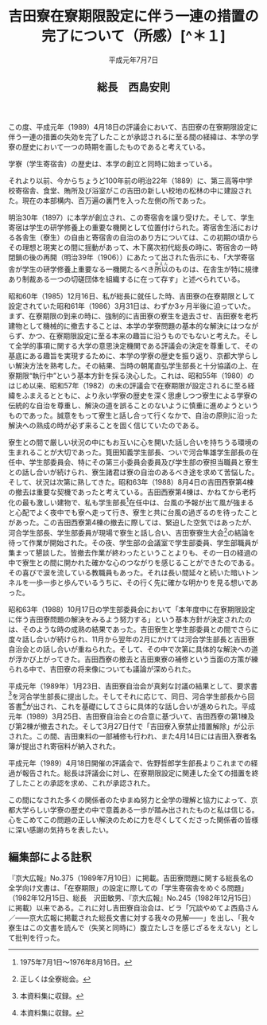 <header>
<h1 class="title">吉田寮在寮期限設定に伴う一連の措置の完了について（所感）[^＊１]</h1>
<p>平成元年7月7日</p>
<h2 class="author">総長　西島安則</h2>
</header>

この度、平成元年（1989）4月18日の評議会において、吉田寮の在寮期限設定に伴う一連の措置の失効を完了したことが承認されるに至る間の経緯は、本学の学寮の歴史において一つの時期を画したものであると考えている。

学寮（学生寄宿舎）の歴史は、本学の創立と同時に始まっている。

それより以前、今からちょうど100年前の明治22年（1889）に、第三高等中学校寄宿舎、食堂、賄所及び浴室がこの吉田の新しい校地の松林の中に建設された。現在の本部構内、百万遍の裏門を入った左側の所であった。

明治30年（1897）に本学が創立され、この寄宿舎を譲り受けた。そして、学生寄宿は学生の研学修養上の重要な機関として位置付けられた。寄宿舎生活における各舎生（寮生）の自由と寄宿舎の自治のあり方については、この初期の頃からその理想と現実との間に揺動があって、木下廣次初代総長の時に、寄宿舎の一時閉鎖の後の再開（明治39年（1906））にあたって出された告示にも、「大学寄宿舎が学生の研学修養上重要なる一機関たるべき<ruby>所以<rp>（</rp><rt>ゆえん</rt><rp>）</rp></ruby>のものは、在舎生が特に規律あり制裁ある一つの切磋団体を組織するに在って存す」と述べられている。

昭和60年（1985）12月16日、私が総長に就任した時、吉田寮の在寮期限として設定されていた昭和61年（1986）3月31日は、わずか3ヶ月半後に迫っていた。まず、在寮期限の到来の時に、強制的に吉田寮の寮生を退去させ、吉田寮を老朽建物として機械的に撤去することは、本学の学寮問題の基本的な解決にはつながらず、かつ、在寮期限設定に至る本来の趣旨に沿うものでもないと考えた。そして全学的事項に関する大学の意思決定機関である評議会の決定を尊重して、その基底にある趣旨を実現するために、本学の学寮の歴史を振り返り、京都大学らしい解決方法を熟考した。その結果、当時の朝尾直弘学生部長と十分協議の上、在寮期限“執行中”という基本方針を採る決心した。これは、昭和55年（1980）のはじめ以来、昭和57年（1982）の末の評議会で在寮期限が設定されるに至る経緯をふまえるとともに、より永い学寮の歴史を深く思慮しつつ寮生による学寮の伝統的な自治を尊重し、解決の道を誤ることのないように慎重に進めようというものであった。誠意をもって寮生と話し合って行くなかで、自治の原則に沿った解決への熟成の時が必ず来ることを固く信じていたのである。

寮生との間で厳しい状況の中にもお互いに心を開いた話し合いを持ちうる環境の生まれることが大切であった。筧田知義学生部長、ついで河合隼雄学生部長の在任中、学生部委員会、特にその第三小委員会委員及び学生部の寮担当職員と寮生との話し合いが続けられ、寮生諸君は寮の自治のあるべき途を求めて苦悩した。そして、状況は次第に熟してきた。昭和63年（1988）8月4日の吉田西寮第4棟の撤去は重要な契機であったと考えている。吉田西寮第4棟は、かねてから老朽化の最も激しい建物で、私も学生部長[^＊２]在任中は、台風の予報が出て風が強まると心配でよく夜中でも寮へ走って行き、寮生と共に台風の過ぎるのを待ったことがあった。この吉田西寮第4棟の撤去に際しては、緊迫した空気ではあったが、河合学生部長、学生部委員が現場で寮生と話し合い、吉田寮寮生大会[^＊３]の結論を待って作業が開始された。その夜、学生部の会議室で学生部委員、学生部職員が集まって懇談した。皆撤去作業が終わったということよりも、その一日の経過の中で寮生との間に開かれた確かな心のつながりを感じることができたのである。その喜びで涙を流している教職員もあった。それは長い間延々と続いた暗いトンネルを一歩一歩と歩んでいるうちに、その行く先に確かな明かりを見る想いであった。

[^＊２]: 1975年7月1日〜1976年8月16日。
[^＊３]: 正しくは全寮総会。

昭和63年（1988）10月17日の学生部委員会において「本年度中に在寮期限設定に伴う吉田寮問題の解決をみるよう努力する」という基本方針が決定されたのは、そのような時の成熟の結果であった。吉田寮生と学生部委員との間でさらに度々話し合いが続けられ、11月から翌年の2月にかけては河合学生部長と吉田寮自治会との話し合いが重ねられた。そして、その中で次第に具体的な解決への道が浮かび上がってきた。吉田西寮の撤去と吉田東寮の補修という当面の方策が練られる中で、吉田寮の将来像についても議論が深められた。

平成元年（1989年）1月23日、吉田寮自治会が真剣な討議の結果として、要求書[^＊４]を河合学生部長に提出した。そしてそれに応じて、同日、河合学生部長から回答書[^＊５]が出され、これを基礎にしてさらに具体的な話し合いが進められた。平成元年（1989）3月25日、吉田寮自治会との合意に基づいて、吉田西寮の第1棟及び第2棟が撤去された。そして3月27日付で「吉田寮入寮禁止措置解除」が公示された。この間、吉田東料の一部補修も行われ、また4月14日には吉田入寮者名簿が提出され寄宿料が納入された。

[^＊４]: 本資料集に収録。
[^＊５]: 本資料集に収録。

平成元年（1989）4月18日開催の評議会で、佐野哲郎学生部長よりこれまでの経過が報告された。総長は評議会に対し、在寮期限設定に関連した全ての措置を終了したことの承認を求め、これが承認された。

この間になされた多くの関係者のたゆまぬ努力と全学の理解と協力によって、京都大学らしい学寮の歴史の中で意義ある一歩が踏み出されたものと私は信じる。心をこめてこの問題の正しい解決のために力を尽くしてくださった関係者の皆様に深い感謝の気持ちを表したい。

## 編集部による註釈
『京大広報』No.375（1989年7月10日）に掲載。吉田寮問題に関する総長名の全学向け文書は、「在寮期限」の設定に際しての「学生寄宿舎をめぐる問題」（1982年12月15日、総長　沢田敏男、『京大広報』No.245（1982年12月15日）に掲載）以来である。これに対し吉田寮自治会は、ビラ「冗談やめてよ西島さん／――京大広報に掲載された総長文書に対する我々の見解――」を出し、「我々寮生はこの文書を読んで（失笑と同時に）腹立たしさを感じざるをえない」として批判を行った。